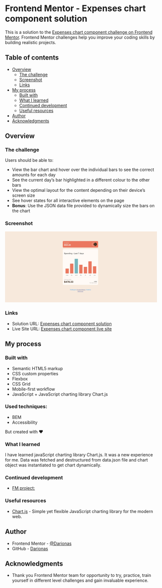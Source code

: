 # Frontend Mentor - Expenses chart component solution

This is a solution to the [Expenses chart component challenge on Frontend Mentor](https://www.frontendmentor.io/challenges/expenses-chart-component-e7yJBUdjwt). Frontend Mentor challenges help you improve your coding skills by building realistic projects. 

## Table of contents

- [Overview](#overview)
  - [The challenge](#the-challenge)
  - [Screenshot](#screenshot)
  - [Links](#links)
- [My process](#my-process)
  - [Built with](#built-with)
  - [What I learned](#what-i-learned)
  - [Continued development](#continued-development)
  - [Useful resources](#useful-resources)
- [Author](#author)
- [Acknowledgments](#acknowledgments)


## Overview

### The challenge

Users should be able to:

- View the bar chart and hover over the individual bars to see the correct amounts for each day
- See the current day’s bar highlighted in a different colour to the other bars
- View the optimal layout for the content depending on their device’s screen size
- See hover states for all interactive elements on the page
- **Bonus**: Use the JSON data file provided to dynamically size the bars on the chart

### Screenshot

![Expenses chart component](./images/balance.jpg)

### Links

- Solution URL: [Expenses chart component solution](https://github.com/Darionas/expenses-chart-component-main)
- Live Site URL: [Expenses chart component live site](https://darionas.github.io/expenses-chart-component-main/)

## My process

### Built with

- Semantic HTML5 markup
- CSS custom properties
- Flexbox
- CSS Grid
- Mobile-first workflow
- JavaScript + JavaScript charting library Chart.js

### Used techniques:

- BEM
- Accessibility

But created with :heart:

### What I learned

I have learned javaScript charting library Chart.js. It was a new experience for me. Data was fetched and destructured from data.json file and chart object was instantiated to get chart dynamically.

### Continued development

- [FM project:](https://github.com/Darionas/interactive-comments-section)

### Useful resources

- [Chart.js](https://www.chartjs.org/) - Simple yet flexible JavaScript charting library for the modern web.

## Author

- Frontend Mentor - [@Darionas](https://www.frontendmentor.io/profile/Darionas)
- GitHub - [Darionas](https://github.com/Darionas)

## Acknowledgments

- Thank you Frontend Mentor team for opportunity to try, practice, train yourself in different level challenges and gain invaluable experience.

